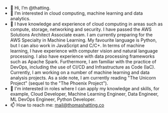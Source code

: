 - 👋 Hi, I’m @thatting.
- 👀 I’m interested in cloud computing, machine learning and data analytics. 
- 🌱  I have knowledge and experience of cloud computing in areas such as compute, storage, networking and security. I have passed the AWS Solutions Architect Associate exam. I am currently preparing for the AWS Specialty in Machine Learning. My favourite language is Python, but I can also work in JavaScript and C/C+. In terms of machine learning, I  have experience with computer vision and natural language processing. I also have experience with data processing frameworks such as Apache Spark. Furthermore, I am familiar with the practice of DevOps, including the use of CI/CD and Infrastructure as Code (IaC). Currently, I am working on a number of machine learning and data analysis projects.  As a side note, I am currently reading "The Unicorn Project" (sequel to the "The Phoenix Project").
- 💞️ I'm interested in roles where I can apply my knowledge and skills, for example, Cloud Developer, Machine Learning Engineer, Data Engineer, ML DevOps Engineer, Python Developer. 
- 📫 How to reach me: mail@thomashatting.co

<!---
thatting/thatting is a ✨ special ✨ repository because its `README.md` (this file) appears on your GitHub profile.
You can click the Preview link to take a look at your changes.
--->
